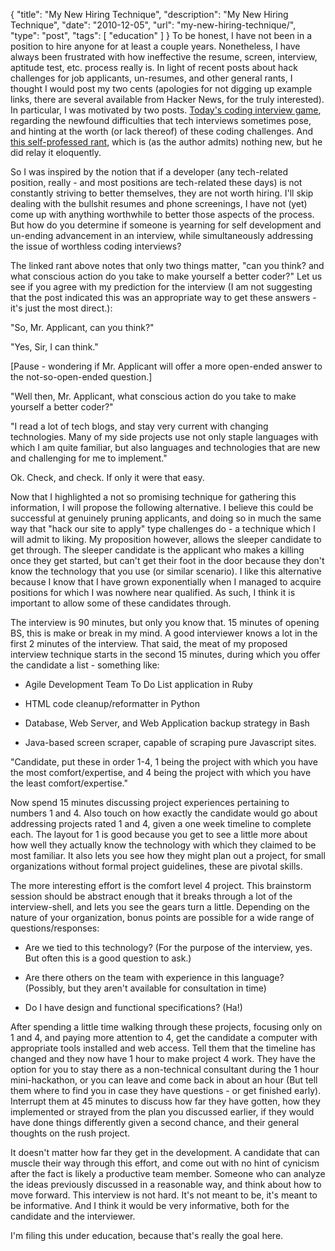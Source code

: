 {
  "title": "My New Hiring Technique",
  "description": "My New Hiring Technique",
  "date": "2010-12-05",
  "url": "my-new-hiring-technique/",
  "type": "post",
  "tags": [
    "education"
  ]
}
To be honest, I have not been in a position to hire anyone for at least a couple years.  Nonetheless, I have always been frustrated with how ineffective the resume, screen, interview, aptitude test, etc. process really is.  In light of recent posts about hack challenges for job applicants, un-resumes, and other general rants, I thought I would post my two cents (apologies for not digging up example links, there are several available from Hacker News, for the truly interested).  In particular, I was motivated by two posts.  [Today's coding interview game](http://www.shubharamani.com/wordpress/?p=22), regarding the newfound difficulties that tech interviews sometimes pose, and hinting at the worth (or lack thereof) of these coding challenges.  And [this self-professed rant](http://pantuso.com/2010/12/04/how-are-you-improving-every-day/), which is (as the author admits) nothing new, but he did relay it eloquently.

So I was inspired by the notion that if a developer (any tech-related position, really - and most positions are tech-related these days) is not constantly striving to better themselves, they are not worth hiring.  I'll skip dealing with the bullshit resumes and phone screenings, I have not (yet) come up with anything worthwhile to better those aspects of the process.  But how do you determine if someone is yearning for self development and un-ending advancement in an interview, while simultaneously addressing the issue of worthless coding interviews?  

The linked rant above notes that only two things matter, "can you think? and what conscious action do you take to make yourself a better coder?"  Let us see if you agree with my prediction for the interview (I am not suggesting that the post indicated this was an appropriate way to get these answers - it's just the most direct.):

"So, Mr. Applicant, can you think?"

"Yes, Sir, I can think."

[Pause - wondering if Mr. Applicant will offer a more open-ended answer to the not-so-open-ended question.]

"Well then, Mr. Applicant, what conscious action do you take to make yourself a better coder?"

"I read a lot of tech blogs, and stay very current with changing technologies.  Many of my side projects use not only staple languages with which I am quite familiar, but also languages and technologies that are new and challenging for me to implement."

Ok.  Check, and check.  If only it were that easy.  

Now that I highlighted a not so promising technique for gathering this information, I will propose the following alternative.  I believe this could be successful at genuinely pruning applicants, and doing so in much the same way that "hack our site to apply" type challenges do - a technique which I will admit to liking.  My proposition however, allows the sleeper candidate to get through.  The sleeper candidate is the applicant who makes a killing once they get started, but can't get their foot in the door because they don't know the technology that you use (or similar scenario).  I like this alternative because I know that I have grown exponentially when I managed to acquire positions for which I was nowhere near qualified.  As such, I think it is important to allow some of these candidates through.

The interview is 90 minutes, but only you know that.  15 minutes of opening BS, this is make or break in my mind.  A good interviewer knows a lot in the first 2 minutes of the interview.  That said, the meat of my proposed interview technique starts in the second 15 minutes, during which you offer the candidate a list - something like:

*   Agile Development Team To Do List application in Ruby

*   HTML code cleanup/reformatter in Python

*   Database, Web Server, and Web Application backup strategy in Bash

*   Java-based screen scraper, capable of scraping pure Javascript sites.

"Candidate, put these in order 1-4, 1 being the project with which you have the most comfort/expertise, and 4 being the project with which you have the least comfort/expertise."

Now spend 15 minutes discussing project experiences pertaining to numbers 1 and 4\.  Also touch on how exactly the candidate would go about addressing projects rated 1 and 4, given a one week timeline to complete each.  The layout for 1 is good because you get to see a little more about how well they actually know the technology with which they claimed to be most familiar.  It also lets you see how they might plan out a project, for small organizations without formal project guidelines, these are pivotal skills.  

The more interesting effort is the comfort level 4 project.  This brainstorm session should be abstract enough that it breaks through a lot of the interview-shell, and lets you see the gears turn a little.  Depending on the nature of your organization, bonus points are possible for a wide range of questions/responses:

*   Are we tied to this technology?  (For the purpose of the interview, yes.  But often this is a good question to ask.)

*   Are there others on the team with experience in this language?  (Possibly, but they aren't available for consultation in time)

*   Do I have design and functional specifications?  (Ha!)

After spending a little time walking through these projects, focusing only on 1 and 4, and paying more attention to 4, get the candidate a computer with appropriate tools installed and web access.  Tell them that the timeline has changed and they now have 1 hour to make project 4 work.  They have the option for you to stay there as a non-technical consultant during the 1 hour mini-hackathon, or you can leave and come back in about an hour (But tell them where to find you in case they have questions - or get finished early).  Interrupt them at 45 minutes to discuss how far they have gotten, how they implemented or strayed from the plan you discussed earlier, if they would have done things differently given a second chance, and their general thoughts on the rush project.  

It doesn't matter how far they get in the development.  A candidate that can muscle their way through this effort, and come out with no hint of cynicism after the fact is likely a productive team member.  Someone who can analyze the ideas previously discussed in a reasonable way, and think about how to move forward.  This interview is not hard.  It's not meant to be, it's meant to be informative.  And I think it would be very informative, both for the candidate and the interviewer.  

I'm filing this under education, because that's really the goal here.
